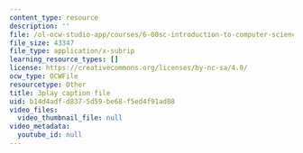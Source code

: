 ```yaml
---
content_type: resource
description: ''
file: /ol-ocw-studio-app/courses/6-00sc-introduction-to-computer-science-and-programming-spring-2011/b14d4adfd8375d59be68f5ed4f91ad08_pjLbxB9TXJs.vtt
file_size: 43347
file_type: application/x-subrip
learning_resource_types: []
license: https://creativecommons.org/licenses/by-nc-sa/4.0/
ocw_type: OCWFile
resourcetype: Other
title: 3play caption file
uid: b14d4adf-d837-5d59-be68-f5ed4f91ad08
video_files:
  video_thumbnail_file: null
video_metadata:
  youtube_id: null
---
```


